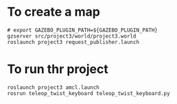 # To create a map
```
# export GAZEBO_PLUGIN_PATH=${GAZEBO_PLUGIN_PATH}
gzserver src/project3/world/project3.world
roslaunch project3 request_publisher.launch
```


# To run thr project
```
roslaunch project3 amcl.launch
rosrun teleop_twist_keyboard teleop_twist_keyboard.py

```